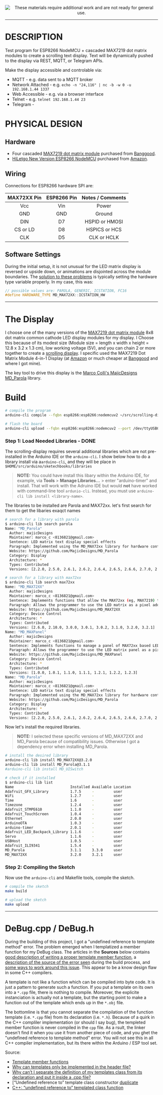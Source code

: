 <!--
Maintainer:   jeffskinnerbox@yahoo.com / www.jeffskinnerbox.me
Version:      0.0.2
-->


<div align="center">
<img src="http://www.foxbyrd.com/wp-content/uploads/2018/02/file-4.jpg" title="These materials require additional work and are not ready for general use." align="center">
</div>


----


# DESCRIPTION
Test program for ESP8266 NodeMCU + cascaded MAX7219 dot matrix modules to create a scrolling text display.
Text will be dynamically pushed to the display via REST, MQTT, or Telegram APIs.

Make the display accessible and controlable via:

* MQTT - e.g. data sent to a MQTT broker
* Network Attached - e.g. `echo -n "24,116" | nc -b -w 0 -u 192.168.1.44 1337`
* Web Accessible - e.g. via a browser interface
* Telnet - e.g. `telnet 192.168.1.44 23`
* Telegram -


# PHYSICAL DESIGN
## Hardware
* Four cascaded [MAX7219 dot matrix module][08] purchased from [Banggood][07].
* [HiLetgo New Version ESP8266 NodeMCU][02] purchased from [Amazon][01].

## Wiring
Connections for ESP8266 hardware SPI are:

|   MAX72XX Pin  | ESP8266 Pin  |       Notes / Comments       |
|:--------------:|:------------:|:----------------------------:|
| Vcc            | Vin          | Power  |
| GND            | GND          | Ground |
| DIN            | D7           | HSPID or HMOSI |
| CS or LD       | D8           | HSPICS or HCS |
| CLK            | D5           | CLK or HCLK |

## Software Settings
During the initial setup, it is not unusual for the LED matrix display
is reversed or upside down, or animations are disjointed across the module boundaries.
The [solution to these problems][03] is typically setting the hardware type
variable properly.
In my case, this was:

```c++
// possible values are: PAROLA, GENERIC, ICSTATION, FC16
#define HARDWARE_TYPE MD_MAX72XX::ICSTATION_HW
```


------


# The Display
I choose one of the many versions of the [MAX7219 dot matrix module][08]
8x8 dot matrix common cathode LED display modules for my display.
I Choose this because of its modest size
(Module size = length x width x height = 12.8 x 3.2 x 1.3 cm),
low working voltage (5V),
and you can chain 2 or more together to create a [scrolling display][10].
I specific used the MAX7219 Dot Matrix Module 4-in-1 Display
(at [Amazon][06] or much cheaper at [Banggood][07] and where I got mine).

The key tool to drive this display is the [Marco Colli's MajicDesigns MD_Parola][09] library.

# Build
```bash
# compile the program
arduino-cli compile --fqbn esp8266:esp8266:nodemcuv2 ~/src/scrolling-display

# flash the board
arduino-cli upload --fqbn esp8266:esp8266:nodemcuv2 --port /dev/ttyUSB0 ~/src/scrolling-display
```

### Step 1: Load Needed Libraries - DONE
The scrolling-display
requires several additional libraries which are not
pre-installed in the Arduino IDE or the `arduino-cli`.
I show below how to do a library install via a`arduino-cli`,
and they will be place in `$HOME/src/arduino/sketechbooks/libraries`

>**NOTE:** You could have install this libary within the Arduino IDE, for example,
>via **Tools** > **Manage Libraries...** > enter "arduino-timer" and install.
>That will work with the Adruino IDE but would **not** have worked with command-line tool `ardunio-cli`.
>Instead, you must use `arduino-cli lib install <library-name>`.

The libraries to be installed are Parola and MAX72xx.
let's first search for them to get the libaries exaqct names

```bash
# search for a library with parola
$ arduino-cli lib search parola
Name: "MD_Parola"
  Author: majicDesigns
  Maintainer: marco_c <8136821@gmail.com>
  Sentence: LED matrix text display special effects
  Paragraph: Implemented using the MD_MAX72xx library for hardware control. Provides functions to simplify the implementation of text special effects on the LED matrix.
  Website: https://github.com/MajicDesigns/MD_Parola
  Category: Display
  Architecture: *
  Types: Contributed
  Versions: [2.2.0, 2.5.0, 2.6.1, 2.6.2, 2.6.4, 2.6.5, 2.6.6, 2.7.0, 2.7.1, 2.7.2, 2.7.3, 2.7.4, 3.0.0, 3.0.1, 3.0.2, 3.1.0, 3.1.1, 3.2.0, 3.3.0]

# search for a library with max72xx
$ arduino-cli lib search max72xx
Name: "MD_MAX72XX"
  Author: majicDesigns
  Maintainer: marco_c <8136821@gmail.com>
  Sentence: Implements functions that allow the MAX72xx (eg, MAX7219) to be used for LED matrices (64 individual LEDs)
  Paragraph: Allows the programmer to use the LED matrix as a pixel addressable display.
  Website: https://github.com/MajicDesigns/MD_MAX72XX
  Category: Device Control
  Architecture: *
  Types: Contributed
  Versions: [2.6.0, 2.10.0, 3.0.0, 3.0.1, 3.0.2, 3.1.0, 3.2.0, 3.2.1]
Name: "MD_MAXPanel"
  Author: majicDesigns
  Maintainer: marco_c <8136821@gmail.com>
  Sentence: Implements functions to manage a panel of MAX72xx based LED modules
  Paragraph: Allows the programmer to use the LED matrix panel as a pixel addressable display for graphics and text.
  Website: https://github.com/MajicDesigns/MD_MAXPanel
  Category: Device Control
  Architecture: *
  Types: Contributed
  Versions: [1.0.0, 1.0.1, 1.1.0, 1.1.1, 1.2.1, 1.2.2, 1.2.3]
Name: "MD_Parola"
  Author: majicDesigns
  Maintainer: marco_c <8136821@gmail.com>
  Sentence: LED matrix text display special effects
  Paragraph: Implemented using the MD_MAX72xx library for hardware control. Provides functions to simplify the implementation of text special effects on the LED matrix.
  Website: https://github.com/MajicDesigns/MD_Parola
  Category: Display
  Architecture: *
  Types: Contributed
  Versions: [2.2.0, 2.5.0, 2.6.1, 2.6.2, 2.6.4, 2.6.5, 2.6.6, 2.7.0, 2.7.1, 2.7.2, 2.7.3, 2.7.4, 3.0.0, 3.0.1, 3.0.2, 3.1.0, 3.1.1, 3.2.0, 3.3.0]
```

Now let's install the required libraries.

>**NOTE:** I selected these specific versions of MD_MAX72XX
>and MD_Parola because of compatibility issues.
>Otherwise I got a dependency error when installing MD_Parola.

```bash
# install the desired library
arduino-cli lib install MD_MAX72XX@3.2.0
arduino-cli lib install MD_Parola@3.1.1
#arduino-cli lib install MD_UISwitch

# check if it installed
$ arduino-cli lib list
Name                          Installed Available Location
Adafruit_GFX_Library          1.7.5     -         user
WiFi                          1.2.7     -         user
Time                          1.6       -         user
Timezone                      1.2.4     -         user
Adafruit_STMPE610             1.1.0     -         user
Adafruit_TouchScreen          1.0.4     -         user
Ethernet                      2.0.0     -         user
ArduinoOTA                    1.0.3     -         user
arduino-timer                 2.0.1     -         user
Adafruit_LED_Backpack_Library 1.1.6     -         user
Servo                         1.1.6     -         user
USBHost                       1.0.5     -         user
Adafruit_ILI9341              1.5.4     -         user
MD_Parola                     3.1.1     3.3.0     user
MD_MAX72XX                    3.2.0     3.2.1     user
```

### Step 2: Compiling the Sketch
Now use the `arduino-cli` and Makefile tools, compile the sketch.

```bash
# compile the sketch
make build

# upload the sketch
make upload
```

--------


# DeBug.cpp / DeBug.h
During the building of this project,
I got a "undefined reference to template method" error.
The problem emerged when I templatized a member function for my DeBug class.
The articles in the **Sources** below contains
[good description of writing a proper template member function][A],
a [description of the source of the error seen][B] during the build process,
and [some ways to work around this issue][C].
This appear to be a know design flaw in some C++ compilers.

A template is not like a function which can be compiled into byte code.
It is just a pattern to generate such a function.
If you put a template on its own into a `*.cpp` file, there is nothing to compile.
Moreover, the explicite instanciation is actually not a template,
but the starting point to make a function out of the template which ends up in the `*.obj` file.

The bottomline is that you cannot separate the compilation
of the function template (i.e. `*.cpp` file) from its declaration (i.e. `*.h`).
Because of a quirk in the C++ compliler implementation (or should I say bug),
the templeted member function is never compiled in the `cpp` file.
As a rsult, the linker doesn't find it when you use it from another piece of code,
and you ghet the "undefined reference to template method" error.
You will not see this in all C++ compiler implementation,
but its there within the Arduino / ESP tool set.

Source:

* [Template member functions](https://blog.feabhas.com/2014/07/template-member-functions/)
* [Why can templates only be implemented in the header file?](https://stackoverflow.com/questions/495021/why-can-templates-only-be-implemented-in-the-header-file)
* [Why can’t I separate the definition of my templates class from its declaration and put it inside a .cpp file?](https://isocpp.org/wiki/faq/templates#templates-defn-vs-decl)
* [“Undefined reference to” template class constructor [duplicate](https://stackoverflow.com/questions/8752837/undefined-reference-to-template-class-constructor)
* [C++: “undefined reference to” templated class function](https://bytefreaks.net/programming-2/c/c-undefined-reference-to-templated-class-function)

[A]:https://blog.feabhas.com/2014/07/template-member-functions
[B]:https://isocpp.org/wiki/faq/templates#templates-defn-vs-decl
[C]:https://bytefreaks.net/programming-2/c/c-undefined-reference-to-templated-class-function
[D]:
[E]:






[01]:https://www.amazon.com/gp/product/B010O1G1ES
[02]:https://www.miniarduino.com/hiletgo-new-version-esp8266-nodemcu-lua-cp2102-esp-12e-internet-wifi-development-board-open-source-serial-wireless-module-works-great-with-arduino-ide-micropython/
[03]:https://arduinoplusplus.wordpress.com/2017/04/14/parola-a-to-z-adapting-for-different-hardware/
[04]:
[05]:
[06]:https://www.amazon.com/WMYCONGCONG-MAX7219-Display-Arduino-Microcontroller/dp/B07FT6MZ7R/Dref=asc_df_B07FT6MZ7R/
[07]:https://www.banggood.com/3Pcs-MAX7219-Dot-Matrix-Module-4-in-1-Display-Screen-For-Arduino-p-1230975.html
[08]:https://www.openimpulse.com/blog/products-page/product-category/max7219-led-dot-matrix-module/
[09]:https://github.com/MajicDesigns/MD_Parola
[10]:https://www.youtube.com/watch?v=i_8tvPwT6OE
[11]:
[12]:
[13]:
[14]:
[15]:
[16]:
[17]:
[18]:
[19]:
[20]:

